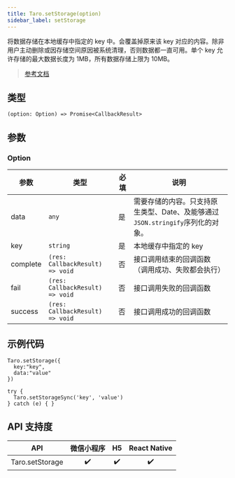 ```yaml
---
title: Taro.setStorage(option)
sidebar_label: setStorage
---
```


将数据存储在本地缓存中指定的 key 中。会覆盖掉原来该 key 对应的内容。除非用户主动删除或因存储空间原因被系统清理，否则数据都一直可用。单个 key 允许存储的最大数据长度为 1MB，所有数据存储上限为 10MB。

> [参考文档](https://developers.weixin.qq.com/miniprogram/dev/api/storage/wx.setStorage.html)

## 类型

```tsx
(option: Option) => Promise<CallbackResult>
```

## 参数

### Option

<table>
  <thead>
    <tr>
      <th>参数</th>
      <th>类型</th>
      <th style={{ textAlign: "center"}}>必填</th>
      <th>说明</th>
    </tr>
  </thead>
  <tbody>
    <tr>
      <td>data</td>
      <td><code>any</code></td>
      <td style={{ textAlign: "center"}}>是</td>
      <td>需要存储的内容。只支持原生类型、Date、及能够通过<code>JSON.stringify</code>序列化的对象。</td>
    </tr>
    <tr>
      <td>key</td>
      <td><code>string</code></td>
      <td style={{ textAlign: "center"}}>是</td>
      <td>本地缓存中指定的 key</td>
    </tr>
    <tr>
      <td>complete</td>
      <td><code>(res: CallbackResult) =&gt; void</code></td>
      <td style={{ textAlign: "center"}}>否</td>
      <td>接口调用结束的回调函数（调用成功、失败都会执行）</td>
    </tr>
    <tr>
      <td>fail</td>
      <td><code>(res: CallbackResult) =&gt; void</code></td>
      <td style={{ textAlign: "center"}}>否</td>
      <td>接口调用失败的回调函数</td>
    </tr>
    <tr>
      <td>success</td>
      <td><code>(res: CallbackResult) =&gt; void</code></td>
      <td style={{ textAlign: "center"}}>否</td>
      <td>接口调用成功的回调函数</td>
    </tr>
  </tbody>
</table>

## 示例代码

```tsx
Taro.setStorage({
  key:"key",
  data:"value"
})
```
```tsx
try {
  Taro.setStorageSync('key', 'value')
} catch (e) { }
```

## API 支持度

|       API       | 微信小程序 | H5 | React Native |
|:---------------:|:-----:|:--:|:------------:|
| Taro.setStorage |  ✔️   | ✔️ |      ✔️      |

